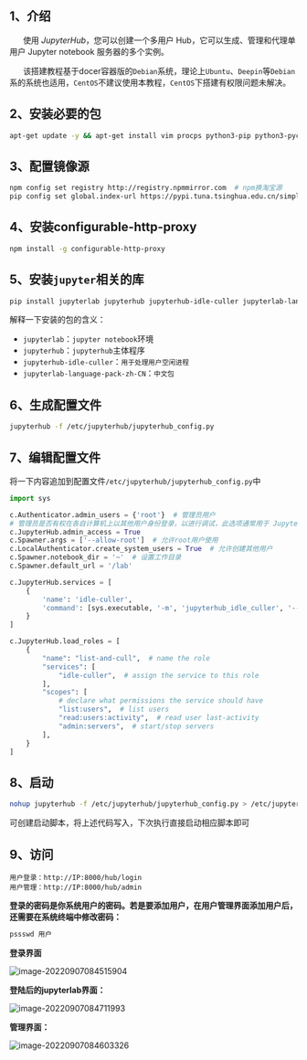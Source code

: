 ## 1、介绍

&nbsp;&nbsp;&nbsp;&nbsp;&nbsp;&nbsp;使用 *JupyterHub*，您可以创建一个多用户 Hub，它可以生成、管理和代理单用户 Jupyter notebook 服务器的多个实例。

&nbsp;&nbsp;&nbsp;&nbsp;&nbsp;&nbsp;该搭建教程基于docer容器版的`Debian`系统，理论上`Ubuntu`、`Deepin`等`Debian`系的系统也适用，`CentOS`不建议使用本教程，`CentOS`下搭建有权限问题未解决。



## 2、安装必要的包

```bash
apt-get update -y && apt-get install vim procps python3-pip python3-pycurl nodejs npm -y
```



## 3、配置镜像源

```bash
npm config set registry http://registry.npmmirror.com  # npm换淘宝源
pip config set global.index-url https://pypi.tuna.tsinghua.edu.cn/simple # pip换清华源
```



## 4、安装configurable-http-proxy

```bash
npm install -g configurable-http-proxy
```



## 5、安装`jupyter`相关的库

```bash
pip install jupyterlab jupyterhub jupyterhub-idle-culler jupyterlab-language-pack-zh-CN
```

解释一下安装的包的含义：

* `jupyterlab`：`jupyter notebook`环境
* `jupyterhub`：`jupyterhub`主体程序
* `jupyterhub-idle-culler`：`用于处理用户空闲进程`
* `jupyterlab-language-pack-zh-CN`：`中文包`



## 6、生成配置文件

```bash
jupyterhub -f /etc/jupyterhub/jupyterhub_config.py
```



## 7、编辑配置文件

将一下内容追加到配置文件`/etc/jupyterhub/jupyterhub_config.py`中

```python
import sys

c.Authenticator.admin_users = {'root'}  # 管理员用户
# 管理员是否有权在各自计算机上以其他用户身份登录，以进行调试，此选项通常用于 JupyterHub 的托管部署，以避免在启动服务之前手动创建所有用户
c.JupyterHub.admin_access = True
c.Spawner.args = ['--allow-root']  # 允许root用户使用
c.LocalAuthenticator.create_system_users = True  # 允许创建其他用户
c.Spawner.notebook_dir = '~'  # 设置工作目录
c.Spawner.default_url = '/lab'

c.JupyterHub.services = [
    {
        'name': 'idle-culler',
        'command': [sys.executable, '-m', 'jupyterhub_idle_culler', '--timeout=3600'],
    }
]

c.JupyterHub.load_roles = [
    {
        "name": "list-and-cull",  # name the role
        "services": [
            "idle-culler",  # assign the service to this role
        ],
        "scopes": [
            # declare what permissions the service should have
            "list:users",  # list users
            "read:users:activity",  # read user last-activity
            "admin:servers",  # start/stop servers
        ],
    }
]
```



## 8、启动

```bash
nohup jupyterhub -f /etc/jupyterhub/jupyterhub_config.py > /etc/jupyterhub/jupyterhub.log 2>&1 &
```

可创建启动脚本，将上述代码写入，下次执行直接启动相应脚本即可



## 9、访问

```text
用户登录：http://IP:8000/hub/login
用户管理：http://IP:8000/hub/admin
```

**登录的密码是你系统用户的密码。若是要添加用户，在用户管理界面添加用户后，还需要在系统终端中修改密码：**

```bash
pssswd 用户
```



**登录界面**

![image-20220907084515904](http://doc.xjfyt.top/markdown_img/20220907084516.png)

**登陆后的jupyterlab界面：**

![image-20220907084711993](http://doc.xjfyt.top/markdown_img/20220907084712.png)



**管理界面：**

![image-20220907084603326](http://doc.xjfyt.top/markdown_img/20220907084603.png)
